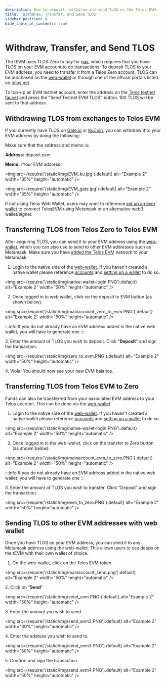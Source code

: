 ```yaml
---
description: How to deposit, withdraw and send TLOS on the Telos EVM.
title: 'Withdraw, Transfer, and Send TLOS'
sidebar_position: 4
hide_table_of_contents: true
---
```


# Withdraw, Transfer, and Send TLOS

The tEVM uses TLOS Zero to pay for [gas](../../evm/about/gas-fees.md), which requires that you have TLOS on your EVM account to do transactions. To deposit TLOS to your EVM address, you need to transfer it from a Telos Zero account. TLOS can be purchased on the [web-wallet](https://wallet.telos.net) or through one of the official portals listed on [telos.net](https://telos.net).

To top-up an EVM testnet account, enter the address on the [Telos testnet faucet](https://app.telos.net/testnet/developers) and press the "Send Testnet EVM TLOS" button. 100 TLOS will be sent to that address.

## Withdrawing TLOS from exchanges to Telos EVM

If you currently have TLOS on [Gate.io](https://www.gate.io) or [KuCoin](https://www.kucoin.com), you can withdraw it to your EVM address by doing the following:

Make sure that the address and memo is:

**Address:** deposit.evm

**Memo:** (Your EVM address)

<img
  src={require('/static/img/EVM_ku.jpg').default}
  alt="Example 2"
  width="35%"
  height="automatic"
/>

<img
  src={require('/static/img/EVM_gate.jpg').default}
  alt="Example 2"
  width="35%"
  height="automatic"
/>

If not using Telos Web Wallet, users may want to reference [set up an evm wallet](../evm/setup-a-wallet.md) to connect TelosEVM using Metamask or an alternative web3 wallet/signer.

## Transferring TLOS from Telos Zero to Telos EVM

After acquiring TLOS, you can send it to your EVM address using the [web-wallet](https://wallet.telos.net), which you can also use to send to other EVM addresses such as Metamask. Make sure you have [added the Telos EVM](../evm/setup-a-wallet.md) network to your Metamask.

1. Login to the native side of the [web-wallet](https://wallet.telos.net). If you haven't created a native wallet please reference [accounts](./accounts.md) and [setting up a wallet](./setup-a-wallet.md) to do so.

<img
  src={require('/static/img/native-wallet-login.PNG').default}
  alt="Example 2"
  width="50%"
  height="automatic"
/>

2. Once logged in to web wallet, click on the deposit to EVM button (as shown below).

<img
  src={require('/static/img/mainaccount_zero_to_evm.PNG').default}
  alt="Example 2"
  width="50%"
  height="automatic"
/>

:::info
If you do not already have an EVM address added in the native web wallet, you will have to generate one
:::

3\. Enter the amount of TLOS you wish to deposit. Click "**Deposit**" and sign the transaction.&#x20;

<img
  src={require('/static/img/zero_to_evm.PNG').default}
  alt="Example 2"
  width="50%"
  height="automatic"
/>

4\. Viola! You should now see your new EVM balance.&#x20;

## Transferring TLOS from Telos EVM to Zero

Funds can also be transferred from your associated EVM address to your Telos account.
This can be done via the [web-wallet](https://wallet.telos.net).

1. Login to the native side of the [web-wallet](https://wallet.telos.net). If you haven't created a native wallet please reference [accounts](./accounts.md) and [setting up a wallet](./setup-a-wallet.md) to do so.

<img
  src={require('/static/img/native-wallet-login.PNG').default}
  alt="Example 2"
  width="50%"
  height="automatic"
/>

2. Once logged in to the web-wallet, click on the transfer to Zero button (as shown below).

<img
  src={require('/static/img/mainaccount_evm_to_zero.PNG').default}
  alt="Example 2"
  width="50%"
  height="automatic"
/>

:::info
If you do not already have an EVM address added in the native web wallet, you will have to generate one
:::

3\. Enter the amount of TLOS you wish to transfer. Click "Deposit" and sign the transaction.

<img
  src={require('/static/img/evm_to_zero.PNG').default}
  alt="Example 2"
  width="50%"
  height="automatic"
/>

## Sending TLOS to other EVM addresses with web wallet

Once you have TLOS on your EVM address, you can send it to any Metamask address using the web-wallet. This allows users to use dapps on the tEVM with their own wallet of choice.

1. On the web-wallet, click on the Telos EVM token.

<img
  src={require('/static/img/mainaccount_send.png').default}
  alt="Example 2"
  width="50%"
  height="automatic"
/>

2\. Click on "**Send**"

<img
  src={require('/static/img/send_evm.PNG').default}
  alt="Example 2"
  width="50%"
  height="automatic"
/>

3\. Enter the amount you wish to send.

<img
  src={require('/static/img/send_evm2.PNG').default}
  alt="Example 2"
  width="30%"
  height="automatic"
/>

4\. Enter the address you wish to send to.

<img
  src={require('/static/img/send_evm3.PNG').default}
  alt="Example 2"
  width="50%"
  height="automatic"
/>

5\. Confirm and sign the transaction.

<img
  src={require('/static/img/send_evm4.PNG').default}
  alt="Example 2"
  width="50%"
  height="automatic"
/>

